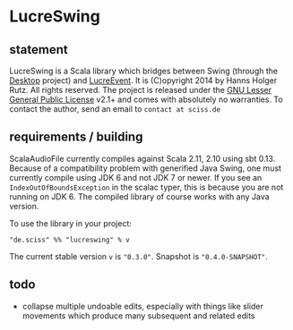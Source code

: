# LucreSwing

## statement

LucreSwing is a Scala library which bridges between Swing (through the [Desktop](https://github.com/Sciss/Desktop/) project) and [LucreEvent](https://github.com/Sciss/LucreEvent/). It is (C)opyright 2014 by Hanns Holger Rutz. All rights reserved. The project is released under the [GNU Lesser General Public License](https://raw.github.com/Sciss/ScalaAudioFile/master/LICENSE) v2.1+ and comes with absolutely no warranties. To contact the author, send an email to `contact at sciss.de`

## requirements / building

ScalaAudioFile currently compiles against Scala 2.11, 2.10 using sbt 0.13. Because of a compatibility problem with generified Java Swing, one must currently compile using JDK 6 and not JDK 7 or newer. If you see an `IndexOutOfBoundsException` in the scalac typer, this is because you are not running on JDK 6. The compiled library of course works with any Java version.

To use the library in your project:

    "de.sciss" %% "lucreswing" % v

The current stable version `v` is `"0.3.0"`. Snapshot is `"0.4.0-SNAPSHOT"`.

## todo

- collapse multiple undoable edits, especially with things like slider movements which produce many subsequent and related edits
